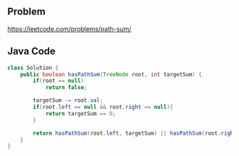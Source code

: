 ## Problem
https://leetcode.com/problems/path-sum/

## Java Code

```java
class Solution {
    public boolean hasPathSum(TreeNode root, int targetSum) {
        if(root == null)
            return false;

        targetSum -= root.val;
        if(root.left == null && root.right == null){
            return targetSum == 0;
        }

        return hasPathSum(root.left, targetSum) || hasPathSum(root.right, targetSum);
    }
}
```